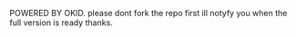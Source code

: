 POWERED BY OKID.
please dont fork the repo first ill notyfy you when the full version is ready thanks.
